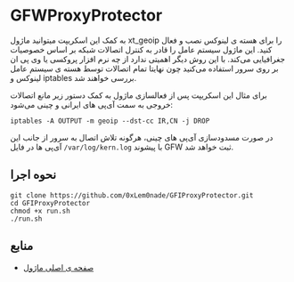 <!-- markdownlint-disable MD034 -->
# GFWProxyProtector

به کمک این اسکریپت میتوانید ماژول xt_geoip را برای هسته ی لینوکس نصب و فعال کنید. این ماژول سیستم عامل را قادر به کنترل اتصالات شبکه بر اساس خصوصیات جغرافیایی می‌کند. با این روش دیگر اهمیتی ندارد از چه نرم افزار پروکسی یا وی پی ان بر روی سرور استفاده می‌کنید چون نهایتا تمام اتصالات توسط هسته ی سیستم عامل لینوکس و iptables بررسی خواهند شد.

برای مثال این اسکریپت پس از فعالسازی ماژول به کمک دستور زیر مانع اتصالات خروجی به سمت آی‌پی های ایرانی و چینی می‌شود:

```
iptables -A OUTPUT -m geoip --dst-cc IR,CN -j DROP
```

در صورت مسدودسازی آی‌پی های چینی، هرگونه تلاش اتصال به سرور از  جانب این آی‌پی ها در فایل  `/var/log/kern.log`  با پیشوند GFW ثبت خواهد شد.

## نحوه اجرا

```
git clone https://github.com/0xLem0nade/GFIProxyProtector.git
cd GFIProxyProtector
chmod +x run.sh
./run.sh
```

## منابع

- [صفحه ی اصلی ماژول](https://inai.de/projects/xtables-addons/geoip.php)
